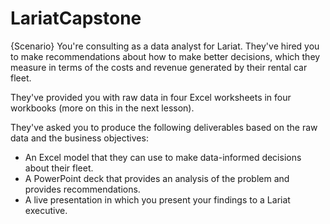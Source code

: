 # LariatCapstone
{Scenario}
You're consulting as a data analyst for Lariat. They've hired you to make recommendations about how to make better decisions, which they measure in terms of the costs and revenue generated by their rental car fleet.

They've provided you with raw data in four Excel worksheets in four workbooks (more on this in the next lesson).

They've asked you to produce the following deliverables based on the raw data and the business objectives:
  - An Excel model that they can use to make data-informed decisions about their fleet. 
  - A PowerPoint deck that provides an analysis of the problem and provides recommendations.
  - A live presentation in which you present your findings to a Lariat executive.
